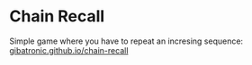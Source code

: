 # Chain Recall

Simple game where you have to repeat an incresing sequence: [gibatronic.github.io/chain-recall](http://gibatronic.github.io/chain-recall/)
